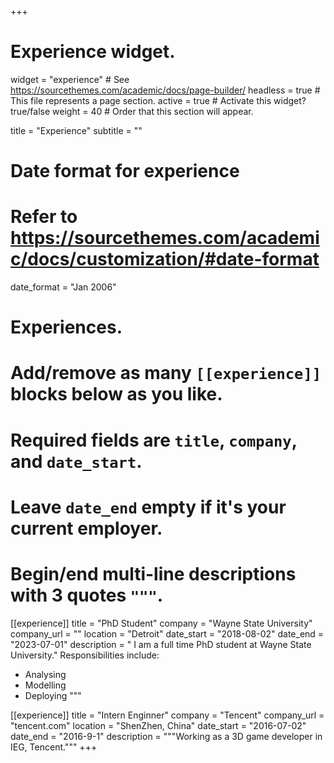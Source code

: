 +++
# Experience widget.
widget = "experience"  # See https://sourcethemes.com/academic/docs/page-builder/
headless = true  # This file represents a page section.
active = true  # Activate this widget? true/false
weight = 40  # Order that this section will appear.

title = "Experience"
subtitle = ""

# Date format for experience
#   Refer to https://sourcethemes.com/academic/docs/customization/#date-format
date_format = "Jan 2006"

# Experiences.
#   Add/remove as many `[[experience]]` blocks below as you like.
#   Required fields are `title`, `company`, and `date_start`.
#   Leave `date_end` empty if it's your current employer.
#   Begin/end multi-line descriptions with 3 quotes `"""`.
[[experience]]
  title = "PhD Student"
  company = "Wayne State University"
  company_url = ""
  location = "Detroit"
  date_start = "2018-08-02"
  date_end = "2023-07-01"
  description = " I am a full time PhD student at Wayne State University."
  Responsibilities include:
  
  * Analysing
  * Modelling
  * Deploying
  """

[[experience]]
  title = "Intern Enginner"
  company = "Tencent"
  company_url = "tencent.com"
  location = "ShenZhen, China"
  date_start = "2016-07-02"
  date_end = "2016-9-1"
  description = """Working as a 3D game developer in IEG, Tencent."""
+++
